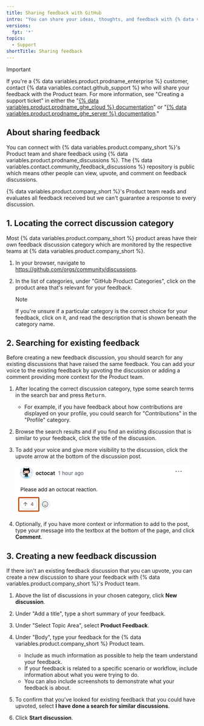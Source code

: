 ```yaml
---
title: Sharing feedback with GitHub
intro: "You can share your ideas, thoughts, and feedback with {% data variables.product.company_short %}'s Product team and upvote feedback left by others."
versions:
  fpt: '*'
topics:
  - Support
shortTitle: Sharing feedback
---
```


> [!IMPORTANT]
> If you're a {% data variables.product.prodname_enterprise %} customer, contact {% data variables.contact.github_support %} who will share your feedback with the Product team. For more information, see "Creating a support ticket" in either the "[{% data variables.product.prodname_ghe_cloud %} documentation](/enterprise-cloud@latest/support/contacting-github-support/creating-a-support-ticket)" or "[{% data variables.product.prodname_ghe_server %} documentation](/enterprise-server@latest/support/contacting-github-support/creating-a-support-ticket)."

## About sharing feedback

You can connect with {% data variables.product.company_short %}'s Product team and share feedback using {% data variables.product.prodname_discussions %}. The {% data variables.contact.community_feedback_discussions %} repository is public which means other people can view, upvote, and comment on feedback discussions.

{% data variables.product.company_short %}'s Product team reads and evaluates all feedback received but we can't guarantee a response to every discussion.

## 1. Locating the correct discussion category

Most {% data variables.product.company_short %} product areas have their own feedback discussion category which are monitored by the respective teams at {% data variables.product.company_short %}.

1. In your browser, navigate to https://github.com/orgs/community/discussions.
1. In the list of categories, under "GitHub Product Categories", click on the product area that's relevant for your feedback.

   > [!NOTE]
   > If you're unsure if a particular category is the correct choice for your feedback, click on it, and read the description that is shown beneath the category name.

## 2. Searching for existing feedback

Before creating a new feedback discussion, you should search for any existing discussions that have raised the same feedback. You can add your voice to the existing feedback by upvoting the discussion or adding a comment providing more context for the Product team.

1. After locating the correct discussion category, type some search terms in the search bar and press <kbd>Return</kbd>.

    * For example, if you have feedback about how contributions are displayed on your profile, you could search for "Contributions" in the "Profile" category.

1. Browse the search results and if you find an existing discussion that is similar to your feedback, click the title of the discussion.
1. To add your voice and give more visibility to the discussion, click the upvote arrow at the bottom of the discussion post.

    ![Screenshot a feedback discussion post. A button, labeled with an upwards arrow, is outlined in orange.](/assets/images/help/support/upvote-discussion.png)

1. Optionally, if you have more context or information to add to the post, type your message into the textbox at the bottom of the page, and click **Comment**.

## 3. Creating a new feedback discussion

If there isn't an existing feedback discussion that you can upvote, you can create a new discussion to share your feedback with {% data variables.product.company_short %}'s Product team.

1. Above the list of discussions in your chosen category, click **New discussion**.
1. Under "Add a title", type a short summary of your feedback.
1. Under "Select Topic Area", select **Product Feedback**.
1. Under "Body", type your feedback for the {% data variables.product.company_short %} Product team.

    * Include as much information as possible to help the team understand your feedback.
    * If your feedback is related to a specific scenario or workflow, include information about what you were trying to do.
    * You can also include screenshots to demonstrate what your feedback is about.

1. To confirm that you've looked for existing feedback that you could have upvoted, select **I have done a search for similar discussions**.
1. Click **Start discussion**.
